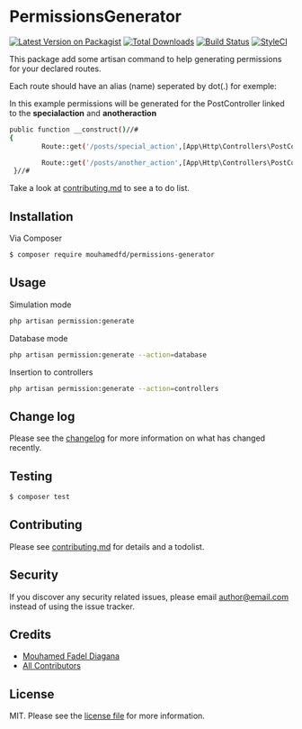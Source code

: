 # PermissionsGenerator

[![Latest Version on Packagist][ico-version]][link-packagist]
[![Total Downloads][ico-downloads]][link-downloads]
[![Build Status][ico-travis]][link-travis]
[![StyleCI][ico-styleci]][link-styleci]

This package add some artisan command to help generating permissions for your declared routes.

Each route should have an alias (name) seperated by dot(.) for exemple:

In this example permissions will be generated for the PostController linked to the **specialaction** and **anotheraction**


``` bash
public function __construct()//#
{
        Route::get('/posts/special_action',[App\Http\Controllers\PostController::class, 'specialaction'])->name('posts.specialaction');

        Route::get('/posts/another_action',[App\Http\Controllers\PostController::class, 'anotheraction'])->name('posts.anotheraction');
 }//#

```




Take a look at [contributing.md](contributing.md) to see a to do list.

## Installation

Via Composer

``` bash
$ composer require mouhamedfd/permissions-generator
```

## Usage

Simulation mode
```bash
php artisan permission:generate

```
Database mode
```bash
php artisan permission:generate --action=database

```
Insertion to controllers
```bash
php artisan permission:generate --action=controllers

```

## Change log

Please see the [changelog](changelog.md) for more information on what has changed recently.

## Testing

``` bash
$ composer test
```

## Contributing

Please see [contributing.md](contributing.md) for details and a todolist.

## Security

If you discover any security related issues, please email author@email.com instead of using the issue tracker.

## Credits

- [Mouhamed Fadel Diagana][link-author]
- [All Contributors][link-contributors]

## License

MIT. Please see the [license file](LICENCE) for more information.

[ico-version]: https://img.shields.io/packagist/v/mouhamedfd/permissions-generator.svg?style=flat-square
[ico-downloads]: https://img.shields.io/packagist/dt/mouhamedfd/permissions-generator.svg?style=flat-square
[ico-travis]: https://img.shields.io/travis/mouhamedfd/permissions-generator/master.svg?style=flat-square
[ico-styleci]: https://styleci.io/repos/12345678/shield

[link-packagist]: https://packagist.org/packages/mouhamedfd/permissions-generator
[link-downloads]: https://packagist.org/packages/mouhamedfd/permissions-generator
[link-travis]: https://travis-ci.org/mouhamedfd/permissions-generator
[link-styleci]: https://styleci.io/repos/12345678
[link-author]: https://github.com/mouhamedfd
[link-contributors]: ../../contributors
